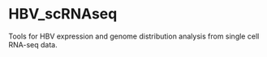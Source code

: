 # HBV_scRNAseq
Tools for HBV expression and genome distribution analysis from single cell RNA-seq data.
